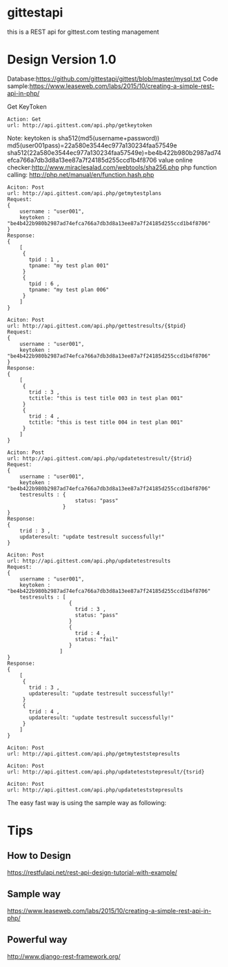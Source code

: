 # gittestapi
this is a REST api for gittest.com testing management

# Design Version 1.0

Database:https://github.com/gittestapi/gittest/blob/master/mysql.txt
Code sample:https://www.leaseweb.com/labs/2015/10/creating-a-simple-rest-api-in-php/

Get KeyToken
```
Action: Get
url: http://api.gittest.com/api.php/getkeytoken
```
Note: keytoken is sha512(md5(username+password))
md5(user001pass)=22a580e3544ec977a130234faa57549e
sha512(22a580e3544ec977a130234faa57549e)=be4b422b980b2987ad74efca766a7db3d8a13ee87a7f24185d255ccd1b4f8706
value online checker:http://www.miraclesalad.com/webtools/sha256.php
php function calling: http://php.net/manual/en/function.hash.php

```
Aciton: Post
url: http://api.gittest.com/api.php/getmytestplans
Request:
{
    username : "user001",
    keytoken : "be4b422b980b2987ad74efca766a7db3d8a13ee87a7f24185d255ccd1b4f8706"
}
Response:
{
    [
     {
       tpid : 1 ,
       tpname: "my test plan 001"
     }
     {
       tpid : 6 ,
       tpname: "my test plan 006"
     }
    ]
}
```

```
Aciton: Post
url: http://api.gittest.com/api.php/gettestresults/{$tpid}
Request:
{
    username : "user001",
    keytoken : "be4b422b980b2987ad74efca766a7db3d8a13ee87a7f24185d255ccd1b4f8706"
}
Response:
{
    [
     {
       trid : 3 ,
       tctitle: "this is test title 003 in test plan 001"
     }
     {
       trid : 4 ,
       tctitle: "this is test title 004 in test plan 001"
     }
    ]
}
```

```
Aciton: Post
url: http://api.gittest.com/api.php/updatetestresult/{$trid}
Request:
{
    username : "user001",
    keytoken : "be4b422b980b2987ad74efca766a7db3d8a13ee87a7f24185d255ccd1b4f8706"
    testresults : {
                      status: "pass"
                  }
}
Response:
{
    trid : 3 ,
    updateresult: "update testresult successfully!"
}
```

```
Aciton: Post
url: http://api.gittest.com/api.php/updatetestresults
Request:
{
    username : "user001",
    keytoken : "be4b422b980b2987ad74efca766a7db3d8a13ee87a7f24185d255ccd1b4f8706"
    testresults : [
                    {
                      trid : 3 ,
                      status: "pass"
                    }
                    {
                      trid : 4 ,
                      status: "fail"
                    }
                 ]
}
Response:
{
    [
     {
       trid : 3 ,
       updateresult: "update testresult successfully!"
     }
     {
       trid : 4 ,
       updateresult: "update testresult successfully!"
     }
    ]
}
```

```
Aciton: Post
url: http://api.gittest.com/api.php/getmyteststepresults
```

```
Aciton: Post
url: http://api.gittest.com/api.php/updateteststepresult/{tsrid}
```

```
Aciton: Post
url: http://api.gittest.com/api.php/updateteststepresults
```

The easy fast way is using the sample way as following:

# Tips
## How to Design
https://restfulapi.net/rest-api-design-tutorial-with-example/

## Sample way
https://www.leaseweb.com/labs/2015/10/creating-a-simple-rest-api-in-php/

## Powerful way
http://www.django-rest-framework.org/
